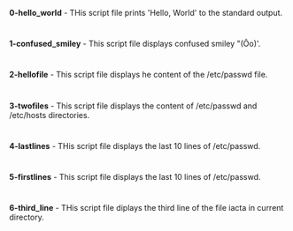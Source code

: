 **0-hello_world** - THis script file prints 'Hello, World' to the standard output.
#
**1-confused_smiley** - This script file displays confused smiley "(Ôo)'.
#
**2-hellofile** - This script file displays he content of the /etc/passwd file.
#
**3-twofiles** - This script file displays  the content of /etc/passwd and /etc/hosts directories.
#
**4-lastlines** - THis script file displays the last 10 lines of /etc/passwd.
#
**5-firstlines** - This script file displays the last 10 lines of /etc/passwd.
#
**6-third_line** - THis script file diplays the third line of the file iacta in current directory.
